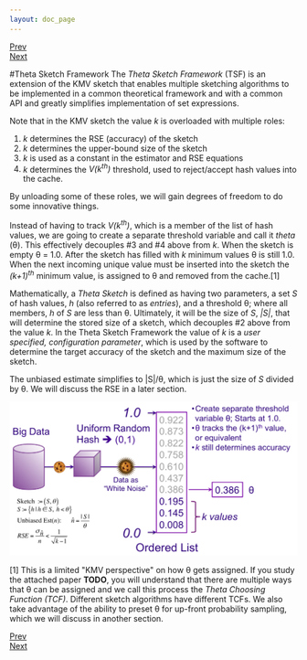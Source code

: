 ```yaml
---
layout: doc_page
---
```

[Prev](/docs/KMVupdateVkth.html)<br>
[Next](/docs/ThetaSketchSetOps.html)

#Theta Sketch Framework
The <i>Theta Sketch Framework</i> (TSF) is an extension of the KMV sketch that enables multiple sketching algorithms to be implemented in a common theoretical framework and with a common API and greatly simplifies implementation of set expressions.

Note that in the KMV sketch the value <i>k</i> is overloaded with multiple roles:

1. <i>k</i> determines the RSE (accuracy) of the sketch
2. <i>k</i> determines the upper-bound size of the sketch
3. <i>k</i> is used as a constant in the estimator and RSE equations
4. <i>k</i> determines the <i>V(k<sup>th</sup>)</i> threshold, used to reject/accept hash values into the cache.

By unloading some of these roles, we will gain degrees of freedom to do some innovative things. 

Instead of having to track <i>V(k<sup>th</sup>)</i>, which is a member of the list of hash values, we are going to create a separate threshold variable and call it <i>theta</i> (&theta;). This effectively decouples #3 and #4 above from <i>k</i>. When the sketch is empty &theta; = 1.0.  After the sketch has filled with <i>k</i> minimum values &theta; is still 1.0.  When the next incoming unique value must be inserted into the sketch the <i>(k+1)<sup>th</sup></i> minimum value, is assigned to &theta; and removed from the cache.[1]

Mathematically, a <i>Theta Sketch</i> is defined as having two parameters, a set <i>S</i> of hash values, <i>h</i> (also referred to as <i>entries</i>), and a threshold &theta;; where all members, <i>h</i> of <i>S</i> are less than &theta;.  Ultimately, it will be the size of <i>S</i>, <i>|S|</i>, that will determine the stored size of a sketch, which decouples #2 above from the value <i>k</i>.  In the Theta Sketch Framework the value of <i>k</i> is a <i>user specified, configuration parameter</i>, which is used by the software to determine the target accuracy of the sketch and the maximum size of the sketch.

The unbiased estimate simplifies to \|S\|/&theta;, which is just the size of <i>S</i> divided by &theta;. 
We will discuss the RSE in a later section.

<img class="ds-img" src="/docs/img/ThetaSketch1.png" alt="ThetaSketch1" />


[1] This is a limited "KMV perspective" on how &theta; gets assigned.  If you study the attached paper <b>TODO</b>, you will understand that there are multiple ways that &theta; can be assigned and we call this process the <i>Theta Choosing Function (TCF)</i>.  Different sketch algorithms have different TCFs.  We also take advantage of the ability to preset &theta; for up-front probability sampling, which we will discuss in another section.

[Prev](/docs/KMVupdateVkth.html)<br>
[Next](/docs/ThetaSketchSetOps.html)
